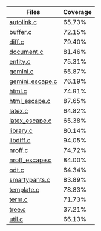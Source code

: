 | Files | Coverage |
|-------|----------|
| [autolink.c](https://github.com/kristapsdz/lowdown/blob/master/autolink.c) | 65.73% | 
| [buffer.c](https://github.com/kristapsdz/lowdown/blob/master/buffer.c) | 72.15% | 
| [diff.c](https://github.com/kristapsdz/lowdown/blob/master/diff.c) | 79.40% | 
| [document.c](https://github.com/kristapsdz/lowdown/blob/master/document.c) | 81.46% | 
| [entity.c](https://github.com/kristapsdz/lowdown/blob/master/entity.c) | 75.31% | 
| [gemini.c](https://github.com/kristapsdz/lowdown/blob/master/gemini.c) | 65.87% | 
| [gemini_escape.c](https://github.com/kristapsdz/lowdown/blob/master/gemini_escape.c) | 76.19% | 
| [html.c](https://github.com/kristapsdz/lowdown/blob/master/html.c) | 74.91% | 
| [html_escape.c](https://github.com/kristapsdz/lowdown/blob/master/html_escape.c) | 87.65% | 
| [latex.c](https://github.com/kristapsdz/lowdown/blob/master/latex.c) | 64.82% | 
| [latex_escape.c](https://github.com/kristapsdz/lowdown/blob/master/latex_escape.c) | 65.38% | 
| [library.c](https://github.com/kristapsdz/lowdown/blob/master/library.c) | 80.14% | 
| [libdiff.c](https://github.com/kristapsdz/lowdown/blob/master/libdiff.c) | 94.05% | 
| [nroff.c](https://github.com/kristapsdz/lowdown/blob/master/nroff.c) | 74.72% | 
| [nroff_escape.c](https://github.com/kristapsdz/lowdown/blob/master/nroff_escape.c) | 84.00% | 
| [odt.c](https://github.com/kristapsdz/lowdown/blob/master/odt.c) | 64.34% | 
| [smartypants.c](https://github.com/kristapsdz/lowdown/blob/master/smartypants.c) | 83.89% | 
| [template.c](https://github.com/kristapsdz/lowdown/blob/master/template.c) | 78.83% | 
| [term.c](https://github.com/kristapsdz/lowdown/blob/master/term.c) | 71.73% | 
| [tree.c](https://github.com/kristapsdz/lowdown/blob/master/tree.c) | 37.21% | 
| [util.c](https://github.com/kristapsdz/lowdown/blob/master/util.c) | 66.13% | 
